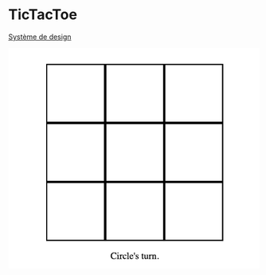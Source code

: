 # TicTacToe

[Système de design](/docs/design_system.md)

![TicTacToe initial game board!](/docs/assets/design_system/projectpic1.png "Tic-Tac-Toe initial gameboard")

